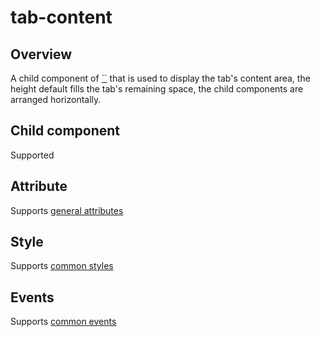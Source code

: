 # tab-content

## Overview

A child component of [``](tabs.html) that is used to display the tab's content area, the height default fills the tab's remaining space, the child components are arranged horizontally.

## Child component

Supported

## Attribute

Supports [general attributes](common-attributes.md)

## Style

Supports [common styles](common-styles.md)

## Events

Supports [common events](common-events.md)